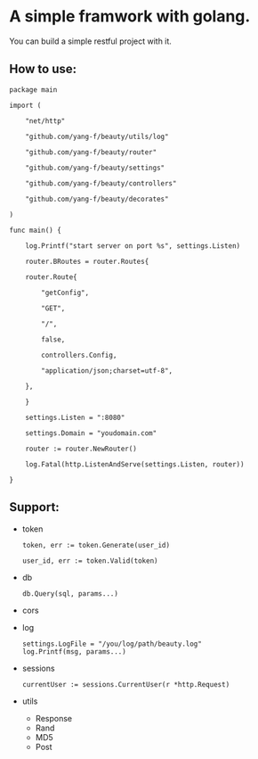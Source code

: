 A simple framwork with golang.
==============================

You can build a simple restful project with it.


How to use:
-------------------------------

```golang
package main

import (

    "net/http"

    "github.com/yang-f/beauty/utils/log"

    "github.com/yang-f/beauty/router"

    "github.com/yang-f/beauty/settings"

    "github.com/yang-f/beauty/controllers"

    "github.com/yang-f/beauty/decorates"

)

func main() {

    log.Printf("start server on port %s", settings.Listen)

    router.BRoutes = router.Routes{

	router.Route{

	    "getConfig",

	    "GET",

	    "/",

	    false,

	    controllers.Config,

	    "application/json;charset=utf-8",

	},

    }

    settings.Listen = ":8080"

    settings.Domain = "youdomain.com"

    router := router.NewRouter()

    log.Fatal(http.ListenAndServe(settings.Listen, router))

}
```

Support:
--------------------------

* token 
    ```golang
    token, err := token.Generate(user_id)
    
    user_id, err := token.Valid(token)
    ```
* db
    ```golang
    db.Query(sql, params...)
    ```
* cors

* log
    ```golang
    settings.LogFile = "/you/log/path/beauty.log"
    log.Printf(msg, params...)
    ```
* sessions
    ```golang
    currentUser := sessions.CurrentUser(r *http.Request)
    ```
* utils
    * Response
    * Rand
    * MD5
    * Post
